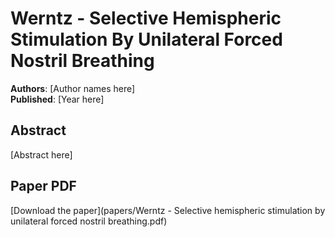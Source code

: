 # Werntz - Selective Hemispheric Stimulation By Unilateral Forced Nostril Breathing

**Authors**: [Author names here]  
**Published**: [Year here]

## Abstract

[Abstract here]

## Paper PDF

[Download the paper](papers/Werntz - Selective hemispheric stimulation by unilateral forced nostril breathing.pdf)
